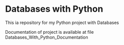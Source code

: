 # Databases with Python

This ia repository for my Python project with Databases

Documentation of project is available at file Databases_With_Python_Documentation

